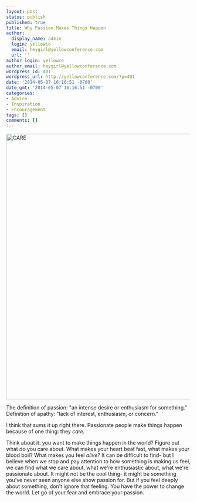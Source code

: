 ```yaml
---
layout: post
status: publish
published: true
title: Why Passion Makes Things Happen
author:
  display_name: admin
  login: yellowco
  email: heygirl@yellowconference.com
  url: ''
author_login: yellowco
author_email: heygirl@yellowconference.com
wordpress_id: 401
wordpress_url: http://yellowconference.com/?p=401
date: '2014-05-07 16:16:51 -0700'
date_gmt: '2014-05-07 16:16:51 -0700'
categories:
- Advice
- Inspiration
- Encouragement
tags: []
comments: []
---
```

<p><a href="http://yellowconference.com/wp-content/uploads/2014/05/CARE2.jpg"><img class="alignnone size-full wp-image-497" alt="CARE" src="http://yellowconference.com/wp-content/uploads/2014/05/CARE2.jpg" width="700" height="725" /></a></p>
<p>The definition of passion: "an intense desire or enthusiasm for something." Definition of apathy: "lack of interest, enthusiasm, or concern."</p>
<p>I think that sums it up right there. Passionate people make things happen because of one thing: they<em> care.</em></p>
<p>Think about it: you want to make things happen in the world? Figure out what do you care about. What makes your heart beat fast, what makes your blood boil? What makes you feel&nbsp;<em>alive</em>? It can be difficult to find- but I believe when we stop and pay attention to how something is making us feel, we can find what we care about, what we're enthusiastic about, what we're passionate about. It might not be the cool thing- it might be something you've never seen anyone else show passion for. But if you feel deeply about something, don't ignore that feeling. You have the power to change the world. Let go of your fear and embrace your passion.</p>
<p>&nbsp;</p>
